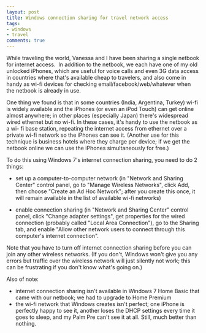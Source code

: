 ```yaml
---
layout: post
title: Windows connection sharing for travel network access
tags:
- windows
- travel
comments: true
---
```

While traveling the world, Vanessa and I have been sharing a single netbook
for internet access.  In addition to the netbook, we each have one of my old
unlocked iPhones, which are useful for voice calls and even 3G data access in
countries where that's available cheap to travelers, and also come in handy as
wi-fi devices for checking email/facebook/web/whatever when the netbook is
already in use.

One thing we found is that in some countries (India, Argentina, Turkey) wi-fi
is widely available and the iPhones (or even an iPod Touch) can get online
almost anywhere; in other places (especially Japan) there's widespread wired
ethernet but no wi-fi. In these cases, it's handy to use the netbook as a wi-
fi base station, repeating the internet access from ethernet over a private
wi-fi network so the iPhones can see it. (Another use for this technique is
business hotels where they charge per device; if we get the netbook online we
can use the iPhones simultaneously for free.)

To do this using Windows 7's internet connection sharing, you need to do 2
things:

- set up a computer-to-computer network (in "Network and Sharing Center" control panel, go to "Manage Wireless Networks", click Add, then choose "Create an Ad Hoc Network"; after you create this once, it will remain available in the list of available wi-fi networks)

- enable connection sharing (in "Network and Sharing Center" control panel, click "Change adapter settings", get properties for the wired connection (probably called "Local Area Connection"), go to the Sharing tab, and enable "Allow other network users to connect through this computer's internet connection".

Note that you have to turn off internet connection sharing before you can join
any other wireless networks. (If you don't, Windows won't give you any errors
but traffic over the wireless network will just silently not work; this can be
frustrating if you don't know what's going on.)

Also of note:

- internet connection sharing isn't available in Windows 7 Home Basic that came with our netbook; we had to upgrade to Home Premium  
- the wi-fi network that Windows creates isn't perfect; one iPhone is perfectly happy to see it, another loses the DHCP settings every time it goes to sleep, and my Palm Pre can't see it at all. Still, much better than nothing.

